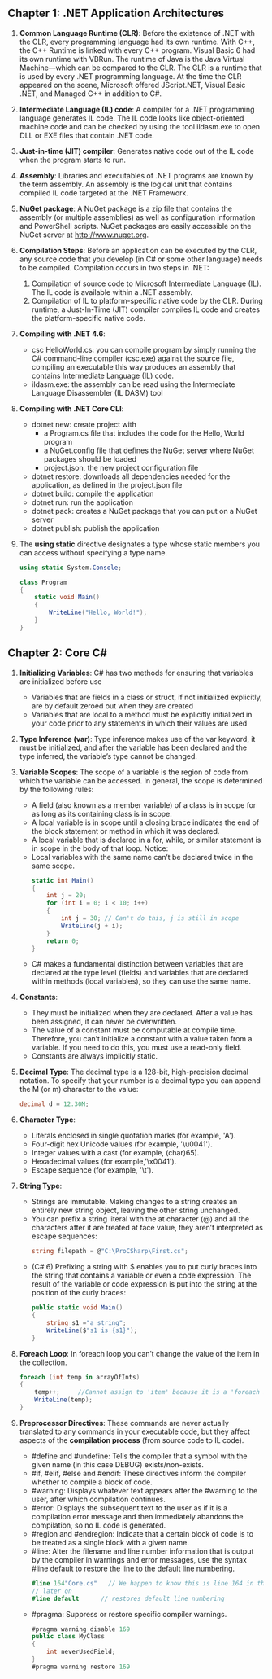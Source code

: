 ## Chapter 1: .NET Application Architectures

1. **Common Language Runtime (CLR)**: Before the existence of .NET with the CLR, every programming language had its own runtime. With C++, the C++ Runtime is linked with every C++ program. Visual Basic 6 had its own runtime with VBRun. The runtime of Java is the Java Virtual Machine—which can be compared to the CLR. The CLR is a runtime that is used by every .NET programming language. At the time the CLR appeared on the scene, Microsoft offered JScript.NET, Visual Basic .NET, and Managed C++ in addition to C#.

2. **Intermediate Language (IL) code**: A compiler for a .NET programming language generates IL code. The IL code looks like object-oriented machine code and can be checked by using the tool ildasm.exe to open DLL or EXE files that contain .NET code. 

3. **Just-in-time (JIT) compiler**: Generates native code out of the IL code when the program starts to run.

4. **Assembly**: Libraries and executables of .NET programs are known by the term assembly. An assembly is the logical unit that contains compiled IL code targeted at the .NET Framework.

5. **NuGet package**: A NuGet package is a zip file that contains the assembly (or multiple assemblies) as well as configuration information and PowerShell scripts. NuGet packages are easily accessible on the NuGet server at http://www.nuget.org.

6. **Compilation Steps**: Before an application can be executed by the CLR, any source code that you develop (in C# or some other language) needs to be compiled. Compilation occurs in two steps in .NET:
    1. Compilation of source code to Microsoft Intermediate Language (IL). The IL code is available within a .NET assembly.
    2. Compilation of IL to platform-specific native code by the CLR. During runtime, a Just-In-Time (JIT) compiler compiles IL code and creates the platform-specific native code.

7. **Compiling with .NET 4.6**: 
    - csc HelloWorld.cs: you can compile program by simply running the C# command-line compiler (csc.exe) against the source file, compiling an executable this way produces an assembly that contains Intermediate Language (IL) code.
    - ildasm.exe:  the assembly can be read using the Intermediate Language Disassembler (IL DASM) tool

8. **Compiling with .NET Core CLI**:
    - dotnet new: create project with
        - a Program.cs file that includes the code for the Hello, World program
        - a NuGet.config file that defines the NuGet server where NuGet packages should be loaded
        - project.json, the new project configuration file
    - dotnet restore: downloads all dependencies needed for the application, as defined in the project.json file
    - dotnet build: compile the application
    - dotnet run: run the application
    - dotnet pack: creates a NuGet package that you can put on a NuGet server
    - dotnet publish: publish the application

9. The **using static** directive designates a type whose static members you can access without specifying a type name.
    ```csharp
    using static System.Console;

    class Program
    {
        static void Main()
        {
            WriteLine("Hello, World!");
        }
    }
    ```

## Chapter 2: Core C#

1. **Initializing Variables**: C# has two methods for ensuring that variables are initialized before use
    - Variables that are fields in a class or struct, if not initialized explicitly, are by default zeroed out when they are created
    - Variables that are local to a method must be explicitly initialized in your code prior to any statements in which their values are used

2. **Type Inference (var)**: Type inference makes use of the var keyword, it must be initialized, and after the variable has been declared and the type inferred, the variable’s type cannot be changed. 

3. **Variable Scopes**: The scope of a variable is the region of code from which the variable can be accessed. In general, the scope is determined by the following rules:
    - A field (also known as a member variable) of a class is in scope for as long as its containing class is in scope.
    - A local variable is in scope until a closing brace indicates the end of the block statement or method in which it was declared.
    - A local variable that is declared in a for, while, or similar statement is in scope in the body of that loop.
Notice: 
    - Local variables with the same name can’t be declared twice in the same scope.
        ```csharp
        static int Main()
        {
            int j = 20;
            for (int i = 0; i < 10; i++)
            {
                int j = 30; // Can't do this, j is still in scope
                WriteLine(j + i);
            }
            return 0;
        }
        ```
    - C# makes a fundamental distinction between variables that are declared at the type level (fields) and variables that are declared within methods (local variables), so they can use the same name.

4. **Constants**:
    - They must be initialized when they are declared. After a value has been assigned, it can never be overwritten.
    - The value of a constant must be computable at compile time. Therefore, you can’t initialize a constant with a value taken from a variable. If you need to do this, you must use a read-only field.
    - Constants are always implicitly static. 

5. **Decimal Type**: The decimal type is a 128-bit, high-precision decimal notation. To specify that your number is a decimal type you can append the M (or m) character to the value:
    ```csharp
    decimal d = 12.30M;
    ```

6. **Character Type**: 
    - Literals enclosed in single quotation marks (for example, 'A').
    - Four-digit hex Unicode values (for example, '\u0041').
    - Integer values with a cast (for example, (char)65).
    - Hexadecimal values (for example,'\x0041').
    - Escape sequence (for example, '\t').

7. **String Type**: 
    - Strings are immutable. Making changes to a string creates an entirely new string object, leaving the other string unchanged.
    - You can prefix a string literal with the at character (@) and all the characters after it are treated at face value, they aren’t interpreted as escape sequences:
        ```csharp
        string filepath = @"C:\ProCSharp\First.cs";
        ```
    - (C# 6) Prefixing a string with $ enables you to put curly braces into the string that contains a variable or even a code expression. The result of the variable or code expression is put into the string at the position of the curly braces:
        ```csharp
        public static void Main()
        {
            string s1 ="a string";
            WriteLine($"s1 is {s1}");
        }
        ```

8. **Foreach Loop**: In foreach loop you can’t change the value of the item in the collection.
    ```csharp
    foreach (int temp in arrayOfInts)
    {
        temp++;     //Cannot assign to 'item' because it is a 'foreach iteration variable'
        WriteLine(temp);
    }
    ```

9. **Preprocessor Directives**: These commands are never actually translated to any commands in your executable code, but they affect aspects of the **compilation process** (from source code to IL code). 
    - #define and #undefine: Tells the compiler that a symbol with the given name (in this case DEBUG) exists/non-exists.
    - #if, #elif, #else and #endif: These directives inform the compiler whether to compile a block of code.
    - #warning: Displays whatever text appears after the #warning to the user, after which compilation continues.
    - #error: Displays the subsequent text to the user as if it is a compilation error message and then immediately abandons the compilation, so no IL code is generated.
    - #region and #endregion: Indicate that a certain block of code is to be treated as a single block with a given name.
    - #line: Alter the filename and line number information that is output by the compiler in warnings and error messages, use the syntax #line default to restore the line to the default line numbering.
        ```csharp
        #line 164"Core.cs"   // We happen to know this is line 164 in the file Core.cs, before the intermediate package mangles it.
        // later on
        #line default      // restores default line numbering
        ```
    - #pragma: Suppress or restore specific compiler warnings.
        ```csharp
        #pragma warning disable 169
        public class MyClass
        {
            int neverUsedField;
        }
        #pragma warning restore 169
        ```